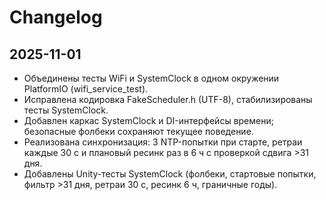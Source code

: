 # Changelog

## 2025-11-01
- Объединены тесты WiFi и SystemClock в одном окружении PlatformIO (wifi_service_test).
- Исправлена кодировка FakeScheduler.h (UTF-8), стабилизированы тесты SystemClock.
- Добавлен каркас SystemClock и DI-интерфейсы времени; безопасные фолбеки сохраняют текущее поведение.
- Реализована синхронизация: 3 NTP-попытки при старте, ретраи каждые 30 с и плановый ресинк раз в 6 ч с проверкой сдвига >31 дня.
- Добавлены Unity-тесты SystemClock (фолбеки, стартовые попытки, фильтр >31 дня, ретраи 30 с, ресинк 6 ч, граничные годы).
